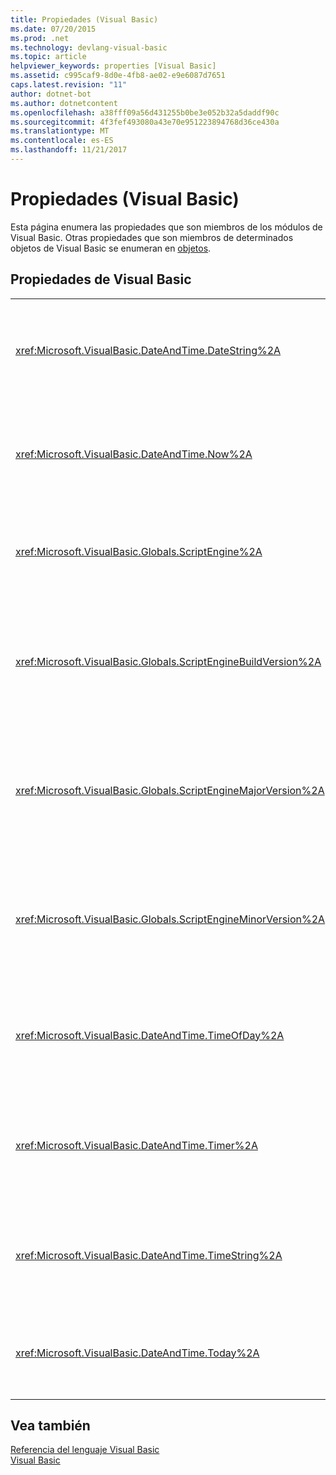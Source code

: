 ```yaml
---
title: Propiedades (Visual Basic)
ms.date: 07/20/2015
ms.prod: .net
ms.technology: devlang-visual-basic
ms.topic: article
helpviewer_keywords: properties [Visual Basic]
ms.assetid: c995caf9-8d0e-4fb8-ae02-e9e6087d7651
caps.latest.revision: "11"
author: dotnet-bot
ms.author: dotnetcontent
ms.openlocfilehash: a38fff09a56d431255b0be3e052b32a5daddf90c
ms.sourcegitcommit: 4f3fef493080a43e70e951223894768d36ce430a
ms.translationtype: MT
ms.contentlocale: es-ES
ms.lasthandoff: 11/21/2017
---
```

# <a name="properties-visual-basic"></a>Propiedades (Visual Basic)
Esta página enumera las propiedades que son miembros de los módulos de Visual Basic. Otras propiedades que son miembros de determinados objetos de Visual Basic se enumeran en [objetos](../../visual-basic/language-reference/objects/index.md).  
  
## <a name="visual-basic-properties"></a>Propiedades de Visual Basic  
  
|||  
|---|---|  
|<xref:Microsoft.VisualBasic.DateAndTime.DateString%2A>|Devuelve o establece un `String` valor que representa la fecha actual según el sistema.|  
|<xref:Microsoft.VisualBasic.DateAndTime.Now%2A>|Devuelve un `Date` valor que contiene la fecha y hora actuales según el sistema.|  
|<xref:Microsoft.VisualBasic.Globals.ScriptEngine%2A>|Devuelve un `String` que representa el tiempo de ejecución actualmente en uso.|  
|<xref:Microsoft.VisualBasic.Globals.ScriptEngineBuildVersion%2A>|Devuelve un `Integer` que contiene el número de versión de compilación del tiempo de ejecución actualmente en uso.|  
|<xref:Microsoft.VisualBasic.Globals.ScriptEngineMajorVersion%2A>|Devuelve un `Integer` que contiene el número de versión principal del tiempo de ejecución actualmente en uso.|  
|<xref:Microsoft.VisualBasic.Globals.ScriptEngineMinorVersion%2A>|Devuelve un `Integer` que contiene el número de versión secundaria del tiempo de ejecución actualmente en uso.|  
|<xref:Microsoft.VisualBasic.DateAndTime.TimeOfDay%2A>|Devuelve o establece un `Date` valor que contiene la hora actual del día según el sistema.|  
|<xref:Microsoft.VisualBasic.DateAndTime.Timer%2A>|Devuelve un `Double` valor que representa el número de segundos transcurridos desde la medianoche.|  
|<xref:Microsoft.VisualBasic.DateAndTime.TimeString%2A>|Devuelve o establece un `String` valor que representa la hora actual del día según el sistema.|  
|<xref:Microsoft.VisualBasic.DateAndTime.Today%2A>|Devuelve o establece un `Date` valor que contiene la fecha actual según el sistema.|  
  
## <a name="see-also"></a>Vea también  
 [Referencia del lenguaje Visual Basic](../../visual-basic/language-reference/index.md)  
 [Visual Basic](../../visual-basic/index.md)
